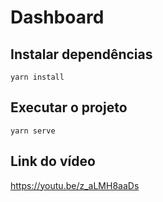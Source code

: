 # Dashboard

## Instalar dependências
```
yarn install
```

## Executar o projeto
```
yarn serve
```

## Link do vídeo 

https://youtu.be/z_aLMH8aaDs
